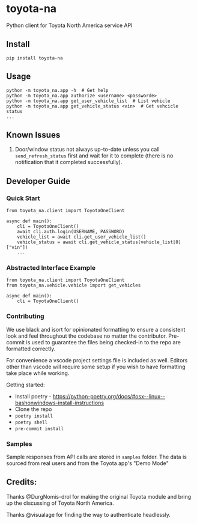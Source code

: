 # toyota-na
Python client for Toyota North America service API

## Install
```
pip install toyota-na
```
## Usage
```
python -m toyota_na.app -h  # Get help
python -m toyota_na.app authorize <username> <passworde>
python -m toyota_na.app get_user_vehicle_list  # List vehicle
python -m toyota_na.app get_vehicle_status <vin>  # Get vehcicle status
...
```

## Known Issues
1. Door/window status not always up-to-date unless you call `send_refresh_status` first and wait for it to complete (there is no notification that it completed successfully).

## Developer Guide
### Quick Start
```
from toyota_na.client import ToyotaOneClient

async def main():
    cli = ToyotaOneClient()
    await cli.auth.login(USERNAME, PASSWORD)
    vehicle_list = await cli.get_user_vehicle_list()
    vehicle_status = await cli.get_vehicle_status(vehicle_list[0]["vin"])
    ...
```

### Abstracted Interface Example
```
from toyota_na.client import ToyotaOneClient
from toyota_na.vehicle.vehicle import get_vehicles

async def main():
    cli = ToyotaOneClient()
```

### Contributing
We use black and isort for opinionated formatting to ensure a consistent look and feel throughout the codebase no matter the contributor.
Pre-commit is used to guarantee the files being checked-in to the repo are formatted correctly.

For convenience a vscode project settings file is included as well. Editors other than vscode will require some setup if you wish to have formatting take place while working.

Getting started:
- Install poetry - https://python-poetry.org/docs/#osx--linux--bashonwindows-install-instructions
- Clone the repo
- `poetry install`
- `poetry shell`
- `pre-commit install`

### Samples
Sample responses from API calls are stored in `samples` folder. The data is sourced from real users and from the Toyota app's "Demo Mode"

## Credits:
Thanks @DurgNomis-drol for making the original Toyota module and bring up the discussing of Toyota North America.

Thanks @visualage for finding the way to authenticate headlessly.
